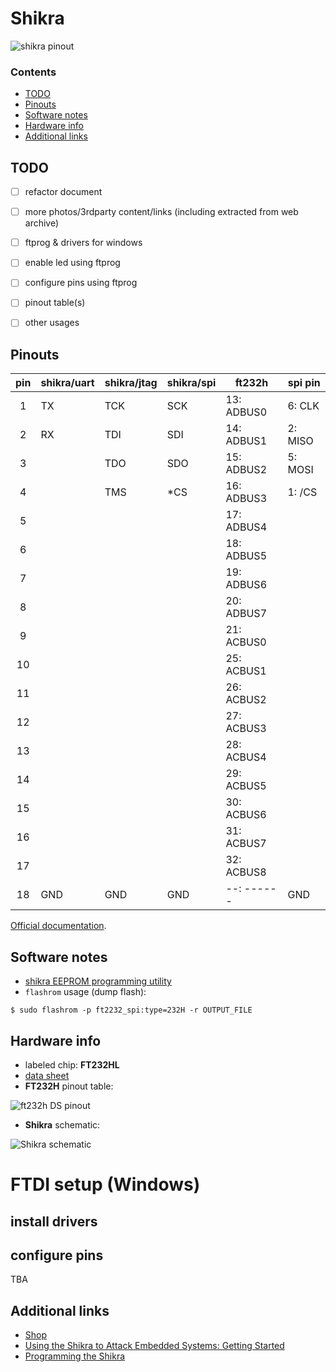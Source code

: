 

# Shikra


![shikra pinout](../master/resources/shikra_pinout.png)  


### Contents

 * [TODO](#todo)
 * [Pinouts](#pinouts)
 * [Software notes](#software-notes)
 * [Hardware info](#hardware-info)
 * [Additional links](#additional-links)




## TODO

- [ ] refactor document
- [ ] more photos/3rdparty content/links (including extracted from web archive)
- [ ] ftprog & drivers for windows
- [ ] enable led using ftprog
- [ ] configure pins using ftprog
- [ ] pinout table(s)
- [ ] other usages



## Pinouts

| pin | shikra/uart | shikra/jtag | shikra/spi |   ft232h   | spi pin |
|:---:|-------------|-------------|------------|------------|---------|
|  1  |      TX     |     TCK     |     SCK    | 13: ADBUS0 | 6:  CLK |
|  2  |      RX     |     TDI     |     SDI    | 14: ADBUS1 | 2: MISO |
|  3  |             |     TDO     |     SDO    | 15: ADBUS2 | 5: MOSI |
|  4  |             |     TMS     |    \*CS    | 16: ADBUS3 | 1:  /CS |
|  5  |             |             |            | 17: ADBUS4 |         |
|  6  |             |             |            | 18: ADBUS5 |         |
|  7  |             |             |            | 19: ADBUS6 |         |
|  8  |             |             |            | 20: ADBUS7 |         |
|  9  |             |             |            | 21: ACBUS0 |         |
| 10  |             |             |            | 25: ACBUS1 |         |
| 11  |             |             |            | 26: ACBUS2 |         |
| 12  |             |             |            | 27: ACBUS3 |         |
| 13  |             |             |            | 28: ACBUS4 |         |
| 14  |             |             |            | 29: ACBUS5 |         |
| 15  |             |             |            | 30: ACBUS6 |         |
| 16  |             |             |            | 31: ACBUS7 |         |
| 17  |             |             |            | 32: ACBUS8 |         |
| 18  |     GND     |     GND     |     GND    | --: ------ |   GND   |

[Official documentation](../master/resources/shikra_documentation.pdf).  


## Software notes

 - [shikra EEPROM programming utility](https://github.com/Xipiter/shikra-programmer)
 - `flashrom` usage (dump flash):
```
$ sudo flashrom -p ft2232_spi:type=232H -r OUTPUT_FILE
```




## Hardware info

 - labeled chip: **FT232HL**
 - [data sheet](https://www.ftdichip.com/Support/Documents/DataSheets/ICs/DS_FT232H.pdf)
 - **FT232H** pinout table:

![ft232h DS pinout](../master/resources/ft232h_datasheet_pinout_table.png)  

 - **Shikra** schematic:

![Shikra schematic](../master/resources/shikra_schematic.png)  


# FTDI setup (Windows)

## install drivers

## configure pins

TBA


## Additional links

 - [Shop](https://int3.cc/products/the-shikra)
 - [Using the Shikra to Attack Embedded Systems: Getting Started](https://www.xipiter.com/musings/using-the-shikra-to-attack-embedded-systems-getting-started)
 - [Programming the Shikra](https://www.xipiter.com/musings/programming-the-shikra)




